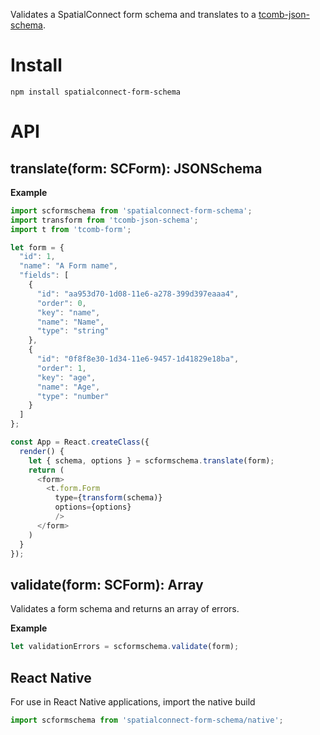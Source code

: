 Validates a SpatialConnect form schema and translates to a [tcomb-json-schema](https://github.com/gcanti/tcomb-json-schema).

# Install

`npm install spatialconnect-form-schema`

# API

## translate(form: SCForm): JSONSchema

**Example**

```js
import scformschema from 'spatialconnect-form-schema';
import transform from 'tcomb-json-schema';
import t from 'tcomb-form';

let form = {
  "id": 1,
  "name": "A Form name",
  "fields": [
    {
      "id": "aa953d70-1d08-11e6-a278-399d397eaaa4",
      "order": 0,
      "key": "name",
      "name": "Name",
      "type": "string"
    },
    {
      "id": "0f8f8e30-1d34-11e6-9457-1d41829e18ba",
      "order": 1,
      "key": "age",
      "name": "Age",
      "type": "number"
    }
  ]
};

const App = React.createClass({
  render() {
    let { schema, options } = scformschema.translate(form);
    return (
      <form>
        <t.form.Form
          type={transform(schema)}
          options={options}
          />
      </form>
    )
  }
});

```

## validate(form: SCForm): Array

Validates a form schema and returns an array of errors.

**Example**

```js
let validationErrors = scformschema.validate(form);
```

## React Native

For use in React Native applications, import the native build

```js
import scformschema from 'spatialconnect-form-schema/native';
```




